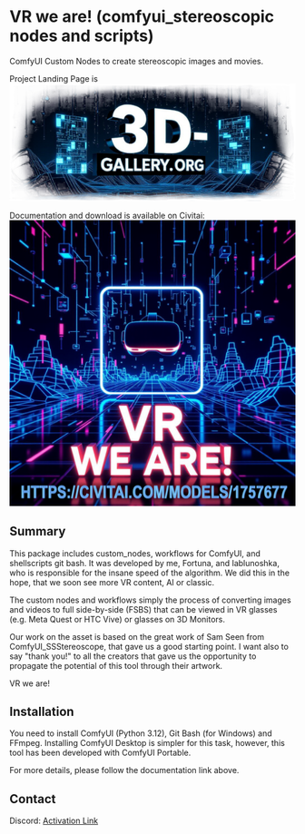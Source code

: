 # VR we are! (comfyui_stereoscopic nodes and scripts)
ComfyUI Custom Nodes to create stereoscopic images and movies.

Project Landing Page is [![3d-gallery.org](https://raw.githubusercontent.com/FortunaCournot/comfyui_stereoscopic/refs/heads/main/docs/img/home.png)](https://www.3d-gallery.org/)

Documentation and download is available on Civitai: [![VR we are!](https://raw.githubusercontent.com/FortunaCournot/comfyui_stereoscopic/refs/heads/main/docs/advertising/VR-we-are-title.png)](https://civitai.com/models/1757677)

## Summary

This package includes custom_nodes, workflows for ComfyUI, and shellscripts git bash.
It was developed by me, Fortuna, and Iablunoshka, who is responsible for the insane speed of the algorithm. We did this in the hope, that we soon see more VR content, AI or classic.

The custom nodes and workflows simply the process of converting images and videos to full side-by-side (FSBS) that can be viewed in VR glasses (e.g. Meta Quest or HTC Vive) or glasses on 3D Monitors.

Our work on the asset is based on the great work of Sam Seen from ComfyUI_SSStereoscope, that gave us a good starting point. I want also to say "thank you!" to all the creators that gave us the opportunity to propagate the potential of this tool through their artwork.

VR we are!

## Installation

You need to install ComfyUI (Python 3.12), Git Bash (for Windows) and FFmpeg. Installing ComfyUI Desktop is simpler for this task, however, this tool has been developed with ComfyUI Portable.

For more details, please follow the documentation link above.

## Contact

Discord: [Activation Link](https://discord.gg/ZegT6Cc8FG)
